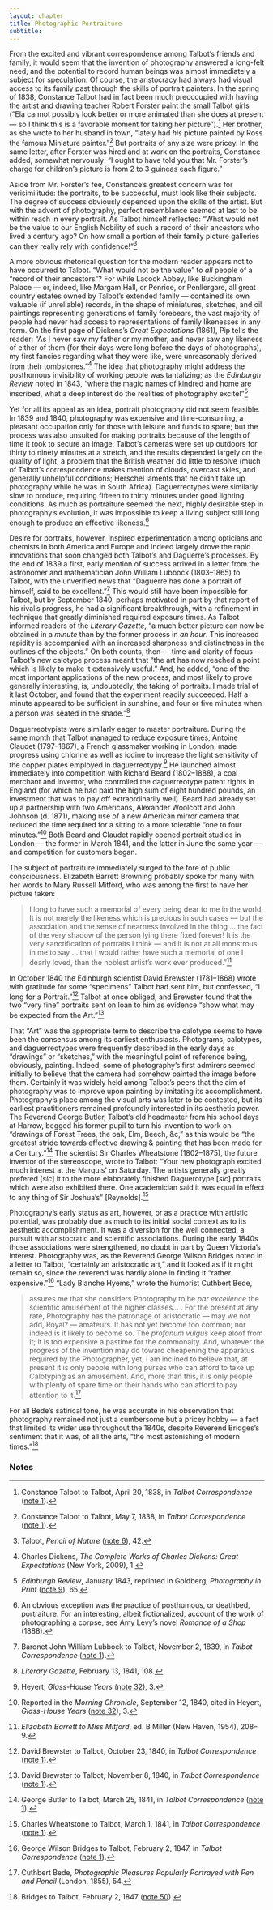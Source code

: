 ```yaml
---
layout: chapter
title: Photographic Portraiture
subtitle:
---
```


From the excited and vibrant correspondence among Talbot’s friends and
family, it would seem that the invention of photography answered a
long-felt need, and the potential to record human beings was almost
immediately a subject for speculation. Of course, the aristocracy had
always had visual access to its family past through the skills of
portrait painters. In the spring of 1838, Constance Talbot had in fact
been much preoccupied with having the artist and drawing teacher Robert
Forster paint the small Talbot girls (“Ela cannot possibly look better
or more animated than she does at present — so I think this is a
favorable moment for taking her picture”).[^38] Her brother, as she wrote to her
husband in town, “lately had *his* picture painted by Ross the famous
Miniature painter.”[^39] But
portraits of any size were pricey. In the same letter, after Forster was
hired and at work on the portraits, Constance added, somewhat nervously:
“I ought to have told you that Mr. Forster’s charge for children’s
picture is from 2 to 3 guineas each figure.”

Aside from Mr. Forster’s fee, Constance’s greatest concern was for
verisimilitude: the portraits, to be successful, must look like their
subjects. The degree of success obviously depended upon the skills of
the artist. But with the advent of photography, perfect resemblance
seemed at last to be within reach in every portrait. As Talbot himself
reflected: “What would not be the value to our English Nobility of such
a record of their ancestors who lived a century ago? On how small a
portion of their family picture galleries can they really rely with
confidence!”[^40]

A more obvious rhetorical question for the modern reader appears
not to have occurred to Talbot. “What would not be the value” to
*all* people of a “record of their ancestors”? For while
Lacock Abbey, like Buckingham Palace — or, indeed, like Margam Hall, or
Penrice, or Penllergare, all great country estates owned by Talbot’s
extended family — contained its own valuable (if unreliable) records, in
the shape of miniatures, sketches, and oil paintings representing
generations of family forebears, the vast majority of people had never
had access to representations of family likenesses in any form. On the
first page of Dickens’s *Great Expectations* (1861), Pip
tells the reader: “As I never saw my father or my mother, and never saw
any likeness of either of them (for their days
were long before the days of photographs), my first fancies regarding
what they were like, were unreasonably derived from their
tombstones.”[^41] The
idea that photography might address the posthumous invisibility of
working people was tantalizing; as the *Edinburgh Review*
noted in 1843, “where the magic names of kindred and home are
inscribed, what a deep interest do the realities of photography
excite!”[^42]

Yet for all its appeal as an idea, portrait photography did not seem
feasible. In 1839 and 1840, photography was expensive and
time-consuming, a pleasant occupation only for those with leisure and
funds to spare; but the process was also unsuited for making portraits
because of the length of time it took to secure an image. Talbot’s
cameras were set up outdoors for thirty to ninety minutes at a stretch,
and the results depended largely on the quality of light, a problem that
the British weather did little to resolve (much of Talbot’s
correspondence makes mention of clouds, overcast skies, and generally
unhelpful conditions; Herschel laments that he didn’t take up
photography while he was in South Africa). Daguerreotypes were similarly
slow to produce, requiring fifteen to thirty minutes under good lighting
conditions. As much as portraiture seemed the next, highly desirable
step in photography’s evolution, it was impossible to keep a living
subject still long enough to produce an effective likeness.[^43]

Desire for portraits, however, inspired experimentation among opticians
and chemists in both America and Europe and indeed largely drove the
rapid innovations that soon changed both Talbot’s and Daguerre’s
processes. By the end of 1839 a first, early mention of success arrived
in a letter from the astronomer and mathematician John William Lubbock
(1803–1865) to Talbot, with the unverified news that “Daguerre has done
a portrait of himself, said to be excellent.”[^44] This would still have been
impossible for Talbot, but by September 1840, perhaps motivated in part
by that report of his rival’s progress, he had a significant
breakthrough, with a refinement in technique that greatly diminished
required exposure times. As Talbot informed readers of the *Literary
Gazette*, “a much better picture can now be obtained in a *minute* than
by the former process in *an hour*. This increased rapidity is
accompanied with an increased sharpness and distinctness in the outlines
of the objects.” On both counts, then — time and clarity of focus —
Talbot’s new calotype process meant that “the art has now reached a
point which is likely to make it extensively useful.” And, he added,
“one of the most important applications of the new process, and most
likely to prove generally interesting, is, undoubtedly, the taking of
portraits. I made trial of it last October, and found that the
experiment readily succeeded. Half a minute appeared to be sufficient in
sunshine, and four or five minutes when a person was seated in the
shade.”[^45]

Daguerreotypists were similarly eager to master portraiture. During the
same month that Talbot managed to reduce exposure times, Antoine Claudet
(1797–1867), a French glassmaker working in London, made progress using
chlorine as well as iodine to increase the light sensitivity of the
copper plates employed in daguerreotypy.[^46] He launched almost immediately into
competition with Richard Beard (1802–1888), a coal merchant and
inventor, who controlled the daguerreotype patent rights in England (for
which he had paid the high sum of eight hundred pounds, an investment
that was to pay off extraordinarily well). Beard had already set up a
partnership with two Americans, Alexander Woolcott and John Johnson (d.
1871), making use of a new American mirror camera that reduced the time
required for a sitting to a more tolerable “one to four minutes.”[^47] Both Beard and Claudet rapidly
opened portrait studios in London — the former in March 1841, and the
latter in June the same year — and competition for customers began.

The subject of portraiture immediately surged to the fore of public
consciousness. Elizabeth Barrett Browning probably spoke for many with
her words to Mary Russell Mitford, who was among the first to have her
picture taken:

> I long to have such a memorial of every being dear to me in the world.
> It is not merely the likeness which is precious in such cases — but
> the association and the sense of nearness involved in the thing … the
> fact of the very shadow of the person lying there fixed forever! It is
> the very sanctification of portraits I think — and it is not at all
> monstrous in me to say … that I would rather have such a memorial of
> one I dearly loved, than the noblest artist’s work ever
> produced.”[^48]

In October 1840 the Edinburgh scientist David Brewster (1781–1868) wrote
with gratitude for some “specimens” Talbot had sent him, but confessed,
“I long for a Portrait.”[^49]
Talbot at once obliged, and Brewster found that the two “very fine”
portraits sent on loan to him as evidence “show what may be expected
from the Art.”[^50]

That “Art” was the appropriate term to describe the calotype seems to
have been the consensus among its earliest enthusiasts. Photograms,
calotypes, and daguerreotypes were frequently described in the early
days as “drawings” or “sketches,” with the meaningful point of reference
being, obviously, painting. Indeed, some of photography’s first admirers
seemed initially to believe that the camera had somehow painted the
image before them. Certainly it was widely held among Talbot’s peers
that the aim of photography was to improve upon painting by imitating
its accomplishment. Photography’s place among the visual arts was later
to be contested, but its earliest practitioners remained profoundly
interested in its aesthetic power. The Reverend George Butler, Talbot’s
old headmaster from his school days at Harrow, begged his former pupil
to turn his invention to work on “drawings of Forest Trees, the oak,
Elm, Beech, &c,” as this would be “the greatest stride towards effective
drawing & painting that has been made for a Century.”[^51] The scientist Sir Charles
Wheatstone (1802–1875), the future inventor of the stereoscope, wrote to
Talbot: “Your new photograph excited much interest at the Marquis’ on
Saturday. The artists generally greatly prefered \[*sic*\] it to the
more elaborately finished Daguerotype \[*sic*\] portraits which were
also exhibited there. One academician said it was equal in effect to any
thing of Sir Joshua’s” \[Reynolds\].[^52]

Photography’s early status as art, however, or as a practice with
artistic potential, was probably due as much to its initial social
context as to its aesthetic accomplishment. It was a diversion for the
well connected, a pursuit with aristocratic and scientific associations.
During the early 1840s those associations were strengthened, no doubt in
part by Queen Victoria’s interest. Photography was, as the Reverend
George Wilson Bridges noted in a letter to Talbot, “certainly an
aristocratic art,” and it looked as if it might remain so, since the
reverend was hardly alone in finding it “rather expensive.”[^53] “Lady Blanche Hyems,” wrote the
humorist Cuthbert Bede,

> assures me that she considers Photography to be *par excellence* the
> scientific amusement of the higher classes… . For the present at any
> rate, Photography has the patronage of aristocratic — may we not add,
> Royal? — amateurs. It has not yet become too common; nor indeed is it
> likely to become so. The *profanum vulgus* keep aloof from it; it is
> too expensive a pastime for the commonalty. And, whatever the progress
> of the invention may do toward cheapening the apparatus required by
> the Photographer, yet, I am inclined to believe that, at present it is
> only people with long purses who can afford to take up Calotyping as
> an amusement. And, more than this, it is only people with plenty of
> spare time on their hands who can afford to pay attention to it.[^54]

For all Bede’s satirical tone, he was accurate in his observation that
photography remained not just a cumbersome but a pricey hobby — a fact
that limited its wider use throughout the 1840s, despite Reverend
Bridges’s sentiment that it was, of all the arts, “the most astonishing
of modern times.”[^55]

### Notes

[^38]: Constance Talbot to Talbot, April 20, 1838, in *Talbot Correspondence* ([note 1](01_early_days.html#fn:1)).

[^39]: Constance Talbot to Talbot, May 7, 1838, in *Talbot Correspondence* ([note 1](01_early_days.html#fn:1)).

[^40]: Talbot, *Pencil of Nature* ([note 6](01_early_days.html#fn:6)), 42.

[^41]: Charles Dickens, *The Complete Works of Charles Dickens: Great Expectations* (New York, 2009), 1.

[^42]: *Edinburgh Review*, January 1843, reprinted in Goldberg, *Photography in Print* ([note 9](01_early_days.html#fn:9)), 65.

[^43]: An obvious exception was the practice of posthumous, or deathbed, portraiture. For an interesting, albeit fictionalized, account of the work of photographing a corpse, see Amy Levy’s novel *Romance of a Shop* (1888).

[^44]: Baronet John William Lubbock to Talbot, November 2, 1839, in *Talbot Correspondence* ([note 1](01_early_days.html#fn:1)).

[^45]: *Literary Gazette*, February 13, 1841, 108.

[^46]: Heyert, *Glass-House Years* ([note 32](03_lacock_abbey.html#fn:32)), 3.

[^47]: Reported in the *Morning Chronicle*, September 12, 1840, cited in Heyert, *Glass-House Years* ([note 32](03_lacock_abbey.html#fn:32)), 3.

[^48]: *Elizabeth Barrett to Miss Mitford*, ed. B Miller (New Haven, 1954), 208–9.

[^49]: David Brewster to Talbot, October 23, 1840, in *Talbot Correspondence* ([note 1](01_early_days.html#fn:1)).

[^50]: David Brewster to Talbot, November 8, 1840, in *Talbot Correspondence* ([note 1](01_early_days.html#fn:1)).

[^51]: George Butler to Talbot, March 25, 1841, in *Talbot Correspondence* ([note 1](01_early_days.html#fn:1)).

[^52]: Charles Wheatstone to Talbot, March 1, 1841, in *Talbot Correspondence* ([note 1](01_early_days.html#fn:1)).

[^53]: George Wilson Bridges to Talbot, February 2, 1847, in *Talbot Correspondence* ([note 1](01_early_days.html#fn:1)).

[^54]: Cuthbert Bede, *Photographic Pleasures Popularly Portrayed with Pen and Pencil* (London, 1855), 54.

[^55]: Bridges to Talbot, February 2, 1847 ([note 50](04_photographic_portraiture.html#fn:50)).
